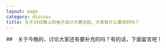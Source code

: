 ```yaml
---
layout: page
category: discuss
title: 关于24日晚上的电子设计大赛总结，大家有什么要说的吗？
---
```


##　关于今晚的，讨论大家还有要补充的吗？有的话，下面留言吧！
